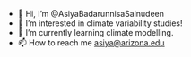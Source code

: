 - 👋 Hi, I’m @AsiyaBadarunnisaSainudeen
- 👀 I’m interested in climate variability studies!
- 🌱 I’m currently learning climate modelling.
- 📫 How to reach me asiya@arizona.edu

<!---
AsiyaBadarunnisaSainudeen/AsiyaBadarunnisaSainudeen is a ✨ special ✨ repository because its `README.md` (this file) appears on your GitHub profile.
You can click the Preview link to take a look at your changes.
--->
